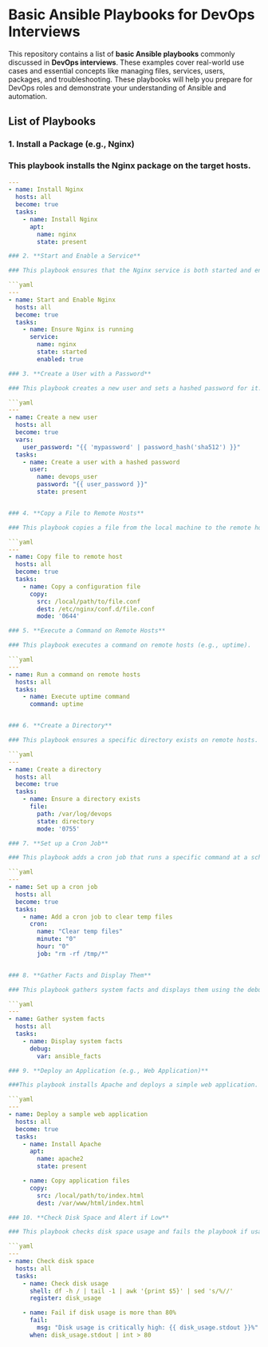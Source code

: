 # Basic Ansible Playbooks for DevOps Interviews

This repository contains a list of **basic Ansible playbooks** commonly discussed in **DevOps interviews**. These examples cover real-world use cases and essential concepts like managing files, services, users, packages, and troubleshooting. These playbooks will help you prepare for DevOps roles and demonstrate your understanding of Ansible and automation.

## List of Playbooks

### 1. **Install a Package (e.g., Nginx)**

### This playbook installs the **Nginx** package on the target hosts.

```yaml
---
- name: Install Nginx
  hosts: all
  become: true
  tasks:
    - name: Install Nginx
      apt:
        name: nginx
        state: present

### 2. **Start and Enable a Service**

### This playbook ensures that the Nginx service is both started and enabled to start at boot time.

```yaml
---
- name: Start and Enable Nginx
  hosts: all
  become: true
  tasks:
    - name: Ensure Nginx is running
      service:
        name: nginx
        state: started
        enabled: true

### 3. **Create a User with a Password**

### This playbook creates a new user and sets a hashed password for it.

```yaml
---
- name: Create a new user
  hosts: all
  become: true
  vars:
    user_password: "{{ 'mypassword' | password_hash('sha512') }}"
  tasks:
    - name: Create a user with a hashed password
      user:
        name: devops_user
        password: "{{ user_password }}"
        state: present


### 4. **Copy a File to Remote Hosts**

### This playbook copies a file from the local machine to the remote hosts.

```yaml
---
- name: Copy file to remote host
  hosts: all
  become: true
  tasks:
    - name: Copy a configuration file
      copy:
        src: /local/path/to/file.conf
        dest: /etc/nginx/conf.d/file.conf
        mode: '0644'

### 5. **Execute a Command on Remote Hosts**

### This playbook executes a command on remote hosts (e.g., uptime).

```yaml
---
- name: Run a command on remote hosts
  hosts: all
  tasks:
    - name: Execute uptime command
      command: uptime


### 6. **Create a Directory**

### This playbook ensures a specific directory exists on remote hosts.

```yaml
---
- name: Create a directory
  hosts: all
  become: true
  tasks:
    - name: Ensure a directory exists
      file:
        path: /var/log/devops
        state: directory
        mode: '0755'

### 7. **Set up a Cron Job**

### This playbook adds a cron job that runs a specific command at a scheduled time.

```yaml
---
- name: Set up a cron job
  hosts: all
  become: true
  tasks:
    - name: Add a cron job to clear temp files
      cron:
        name: "Clear temp files"
        minute: "0"
        hour: "0"
        job: "rm -rf /tmp/*"


### 8. **Gather Facts and Display Them**

### This playbook gathers system facts and displays them using the debug module.

```yaml
---
- name: Gather system facts
  hosts: all
  tasks:
    - name: Display system facts
      debug:
        var: ansible_facts

### 9. **Deploy an Application (e.g., Web Application)**

###This playbook installs Apache and deploys a simple web application.

```yaml
---
- name: Deploy a sample web application
  hosts: all
  become: true
  tasks:
    - name: Install Apache
      apt:
        name: apache2
        state: present

    - name: Copy application files
      copy:
        src: /local/path/to/index.html
        dest: /var/www/html/index.html

### 10. **Check Disk Space and Alert if Low**

### This playbook checks disk space usage and fails the playbook if usage exceeds a certain threshold.

```yaml
---
- name: Check disk space
  hosts: all
  tasks:
    - name: Check disk usage
      shell: df -h / | tail -1 | awk '{print $5}' | sed 's/%//'
      register: disk_usage

    - name: Fail if disk usage is more than 80%
      fail:
        msg: "Disk usage is critically high: {{ disk_usage.stdout }}%"
      when: disk_usage.stdout | int > 80

